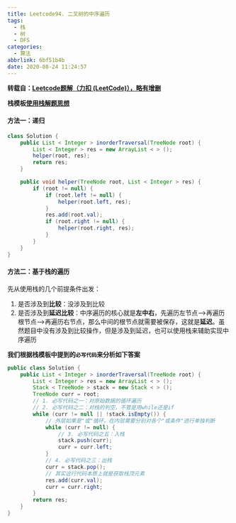 ```yaml
---
title: Leetcode94. 二叉树的中序遍历
tags:
  - 栈
  - 树
  - DFS
categories:
  - 算法
abbrlink: 6bf51b4b
date: 2020-08-24 11:24:57
---
```


**转载自：[Leetcode题解（力扣 (LeetCode)），略有增删](https://leetcode-cn.com/problems/binary-tree-inorder-traversal/solution/er-cha-shu-de-zhong-xu-bian-li-by-leetcode/)**

**栈模板[使用栈解题思想](./使用栈解题思想.md)**

<!-- more -->

#### 方法一：递归

```java
class Solution {
    public List < Integer > inorderTraversal(TreeNode root) {
        List < Integer > res = new ArrayList < > ();
        helper(root, res);
        return res;
    }

    public void helper(TreeNode root, List < Integer > res) {
        if (root != null) {
            if (root.left != null) {
                helper(root.left, res);
            }
            res.add(root.val);
            if (root.right != null) {
                helper(root.right, res);
            }
        }
    }
}
```

#### 方法二：基于栈的遍历

先从使用栈的几个前提条件出发：

1. 是否涉及到**比较**：没涉及到比较
2. 是否涉及到**延迟比较**：中序遍历的核心就是**左中右**，先遍历左节点——>再遍历根节点——>再遍历右节点，那么中间的根节点就需要被保存，这就是**延迟**。虽然题目中没有涉及到比较操作，但是涉及到延迟，也可以使用栈来辅助实现中序遍历

**我们根据栈模板中提到的`必写代码`来分析如下答案**

```java
public class Solution {
    public List < Integer > inorderTraversal(TreeNode root) {
        List < Integer > res = new ArrayList < > ();
        Stack < TreeNode > stack = new Stack < > ();
        TreeNode curr = root;
      	// 1. 必写代码之一：对原始数据的循环遍历
      	// 2. 必写代码之二：对栈的判空，不管是用while还是if
        while (curr != null || !stack.isEmpty()) {
          	// 外层如果是"或"循环，在内层需要分别对各个"或条件"进行单独判断
            while (curr != null) {
              	// 3. 必写代码之五：入栈
                stack.push(curr);
                curr = curr.left;
            }
          	// 4. 必写代码之三：出栈
            curr = stack.pop();
          	// 其实这行代码本质上就是获取栈顶元素
            res.add(curr.val);
            curr = curr.right;
        }
        return res;
    }
}
```

